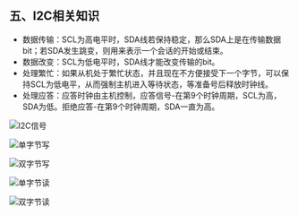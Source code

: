 ## 五、I2C相关知识

* 数据传输：SCL为高电平时，SDA线若保持稳定，那么SDA上是在传输数据bit；若SDA发生跳变，则用来表示一个会话的开始或结束。
* 数据改变：SCL为低电平时，SDA线才能改变传输的bit。
* 处理繁忙：如果从机处于繁忙状态，并且现在不方便接受下一个字节，可以保持SCL为低电平，从而强制主机进入等待状态，等准备号后释放时钟线。
* 处理应答：应答时钟由主机控制，应答信号-在第9个时钟周期，SCL为高，SDA为低。拒绝应答-在第9个时钟周期，SDA一直为高。

![I2C&#x4FE1;&#x53F7;](https://img-blog.csdnimg.cn/20191031211402937.png?x-oss-process=image/watermark,type_ZmFuZ3poZW5naGVpdGk,shadow_10,text_aHR0cHM6Ly9ibG9nLmNzZG4ubmV0L3FxXzIwNTE1NDYx,size_16,color_FFFFFF,t_70)

![&#x5355;&#x5B57;&#x8282;&#x5199;](https://img-blog.csdnimg.cn/2019103121150031.png?x-oss-process=image/watermark,type_ZmFuZ3poZW5naGVpdGk,shadow_10,text_aHR0cHM6Ly9ibG9nLmNzZG4ubmV0L3FxXzIwNTE1NDYx,size_16,color_FFFFFF,t_70)

![&#x53CC;&#x5B57;&#x8282;&#x5199;](https://img-blog.csdnimg.cn/20191031211510492.png?x-oss-process=image/watermark,type_ZmFuZ3poZW5naGVpdGk,shadow_10,text_aHR0cHM6Ly9ibG9nLmNzZG4ubmV0L3FxXzIwNTE1NDYx,size_16,color_FFFFFF,t_70)

![&#x5355;&#x5B57;&#x8282;&#x8BFB;](https://img-blog.csdnimg.cn/20191031211519173.png?x-oss-process=image/watermark,type_ZmFuZ3poZW5naGVpdGk,shadow_10,text_aHR0cHM6Ly9ibG9nLmNzZG4ubmV0L3FxXzIwNTE1NDYx,size_16,color_FFFFFF,t_70)

![&#x53CC;&#x5B57;&#x8282;&#x8BFB;](https://img-blog.csdnimg.cn/20191031211528953.png?x-oss-process=image/watermark,type_ZmFuZ3poZW5naGVpdGk,shadow_10,text_aHR0cHM6Ly9ibG9nLmNzZG4ubmV0L3FxXzIwNTE1NDYx,size_16,color_FFFFFF,t_70)
